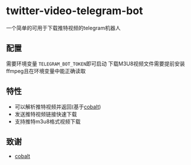 # twitter-video-telegram-bot

一个简单的可用于下载推特视频的telegram机器人

## 配置

需要环境变量 `TELEGRAM_BOT_TOKEN`即可启动
下载M3U8视频文件需要提前安装ffmpeg且在环境变量中能正确读取

## 特性

+ 可以解析推特视频并返回(基于[cobalt](https://github.com/wukko/cobalt))
+ 发送推特视频链接快速下载
+ 支持推特m3u8格式视频下载

## 致谢

+ [cobalt](https://github.com/wukko/cobalt)
